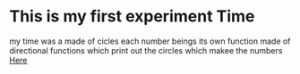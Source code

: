 # This is my first experiment Time

my time was a made of cicles each number beings its own function made of directional functions which print out the circles which makee the numbers
[Here](/Tme_2025_05_30_20_20_47/index.html)
